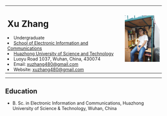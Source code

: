 <table border="0">
  <tr>
    <td width="75%">
      <h1>Xu Zhang</h1>
        <li>Undergraduate</li>
        <li><a href="http://ei.hust.edu.cn/">School of Electronic Information and Communications</a></li>
        <li><a href="http://www.hust.edu.cn/">Huazhong University of Science and Technology</a></li>
        <li>Luoyu Road 1037, Wuhan, China, 430074</li>
        <li>Email: <a href="mailto:xuzhang480@gmail.com">xuzhang480@gmail.com</a></li>
        <li>Website: <a href="mailto:xuzhang480@gmail.com">xuzhang480@gmail.com</a></li>
    </td>
    <td width="25%">
      <img src="photo.jpg" width="100%">
    </td>
  </tr>
</table>

------

## Education

- B. Sc. in Electronic Information and Communications, Huazhong University of Science & Technology, Wuhan, China

